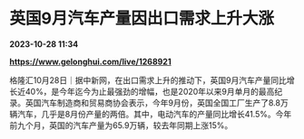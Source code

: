 # 英国9月汽车产量因出口需求上升大涨

**2023-10-28 11:34**

**https://www.gelonghui.com/live/1268921**

格隆汇10月28日｜据中新网，在出口需求上升的推动下，英国9月汽车产量同比增长近40%，是今年迄今为止最强劲的增幅，也是2020年以来9月单月的最高纪录。英国汽车制造商和贸易商协会表示，今年9月份，英国全国工厂生产了8.8万辆汽车，几乎是8月份产量的两倍。其中，电动汽车的产量同比增长41.5%。今年前九个月，英国的汽车产量为65.9万辆，较去年同期上涨15%。